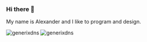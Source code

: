 ### Hi there 👋

My name is Alexander and I like to program and design.

![generixdns](https://raw.githubusercontent.com/username/github-stats/master/generated/languages.svg#gh-dark-mode-only)
![generixdns](https://raw.githubusercontent.com/username/github-stats/master/generated/languages.svg#gh-light-mode-only)
